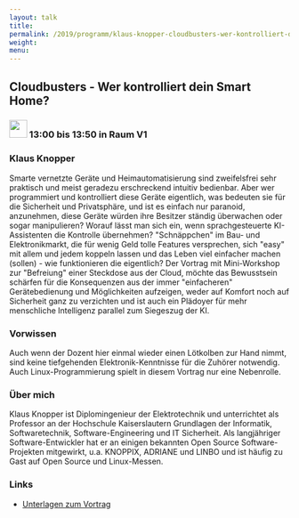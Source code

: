 ```yaml
---
layout: talk
title:
permalink: /2019/programm/klaus-knopper-cloudbusters-wer-kontrolliert-dein-smart-home/
weight:
menu:
---
```

## Cloudbusters - Wer kontrolliert dein Smart Home?

### <img height = "32" src="../../../images/talk.svg"> 13:00 bis 13:50 in Raum V1

### Klaus Knopper

Smarte vernetzte Geräte und Heimautomatisierung sind zweifelsfrei sehr praktisch und meist geradezu erschreckend intuitiv bedienbar. Aber wer programmiert und kontrolliert diese Geräte eigentlich, was bedeuten sie für die Sicherheit und Privatsphäre, und ist es einfach nur paranoid, anzunehmen, diese Geräte würden ihre Besitzer ständig überwachen oder sogar manipulieren? Worauf lässt man sich ein, wenn sprachgesteuerte KI-Assistenten die Kontrolle übernehmen?  "Schnäppchen" im Bau- und Elektronikmarkt, die für wenig Geld tolle Features versprechen, sich "easy" mit allem und jedem koppeln lassen und das Leben viel einfacher machen (sollen) - wie funktionieren die eigentlich?  Der Vortrag mit Mini-Workshop zur "Befreiung" einer Steckdose aus der Cloud, möchte das Bewusstsein schärfen für die Konsequenzen aus der immer "einfacheren" Gerätebedienung und Möglichkeiten aufzeigen, weder auf Komfort noch auf Sicherheit ganz zu verzichten und ist auch ein Plädoyer für mehr menschliche Intelligenz parallel zum Siegeszug der KI.

### Vorwissen

Auch wenn der Dozent hier einmal wieder einen Lötkolben zur Hand nimmt, sind keine tiefgehenden Elektronik-Kenntnisse für die Zuhörer notwendig. Auch Linux-Programmierung spielt in diesem Vortrag nur eine Nebenrolle.

### Über mich

Klaus Knopper ist Diplomingenieur der Elektrotechnik und unterrichtet als Professor an der Hochschule Kaiserslautern Grundlagen der Informatik, Softwaretechnik, Software-Engineering und IT Sicherheit. Als langjähriger Software-Entwickler hat er an einigen bekannten Open Source Software-Projekten mitgewirkt, u.a. KNOPPIX, ADRIANE und LINBO und ist häufig zu Gast auf Open Source und Linux-Messen.

### Links

- <a href="https://www.knopper.net/tuebix/" target="_blank">Unterlagen zum Vortrag</a>
